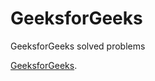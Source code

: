 # GeeksforGeeks
GeeksforGeeks solved problems

 [GeeksforGeeks](https://practice.geeksforgeeks.org/explore/?company%5B%5D=Amazon&problemType=functional&page=1&sortBy=submissions).